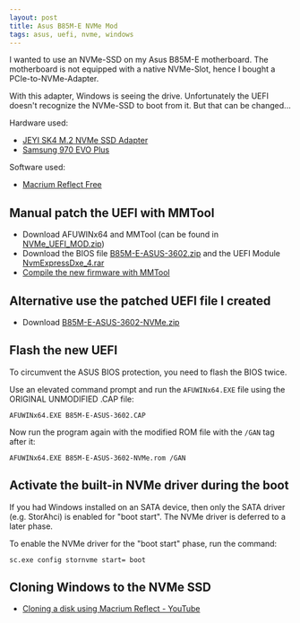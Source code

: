 ```yaml
---
layout: post
title: Asus B85M-E NVMe Mod
tags: asus, uefi, nvme, windows
---
```


I wanted to use an NVMe-SSD on my Asus B85M-E motherboard. The motherboard is not equipped with a native NVMe-Slot, hence I bought a PCIe-to-NVMe-Adapter.

With this adapter, Windows is seeing the drive. Unfortunately the UEFI doesn't recognize the NVMe-SSD to boot from it. But that can be changed...

Hardware used:

- [JEYI SK4 M.2 NVMe SSD Adapter](https://www.newegg.com/p/17Z-00AP-00004)
- [Samsung 970 EVO Plus](https://www.samsung.com/de/memory-storage/nvme-ssd/970-evo-plus-nvme-m-2-ssd-500gb-mz-v7s500bw/)

Software used:

- [Macrium Reflect Free](https://www.macrium.com/reflectfree)

## Manual patch the UEFI with MMTool

- Download AFUWINx64 and MMTool (can be found in [NVMe_UEFI_MOD.zip](https://web.archive.org/web/20220328043700/http://dl.duckteam.org/mods/NVMe_UEFI_MOD/NVMe_UEFI_MOD.zip))
- Download the BIOS file [B85M-E-ASUS-3602.zip](https://dlcdnets.asus.com/pub/ASUS/mb/LGA1150/B85M-E/B85M-E-ASUS-3602.zip) and the UEFI Module [NvmExpressDxe_4.rar](https://www.win-unattended.de/Benutzer/Fernando/BIOS-Files/non-Intel/NVMe%20Modules/NvmExpressDxe_4.rar)
- [Compile the new firmware with MMTool](https://rothlive.de/de/article/asus-rampage-iv-samsung-970-pro-einbauen-uefi-mod-bei-ami-uefi-bios)

## Alternative use the patched UEFI file I created

- Download [B85M-E-ASUS-3602-NVMe.zip](https://github.com/ikem-krueger/ikem-krueger.github.io/raw/master/_files/UEFI/B85M-E-ASUS-3602-NVMe.zip)

## Flash the new UEFI

To circumvent the ASUS BIOS protection, you need to flash the BIOS twice.

Use an elevated command prompt and run the `AFUWINx64.EXE` file using the ORIGINAL UNMODIFIED .CAP file:

```
AFUWINx64.EXE B85M-E-ASUS-3602.CAP
```

Now run the program again with the modified ROM file with the `/GAN` tag after it:

```
AFUWINx64.EXE B85M-E-ASUS-3602-NVMe.rom /GAN
```

## Activate the built-in NVMe driver during the boot

If you had Windows installed on an SATA device, then only the SATA driver (e.g. StorAhci) is enabled for "boot start". The NVMe driver is deferred to a later phase.

To enable the NVMe driver for the "boot start" phase, run the command:

```
sc.exe config stornvme start= boot
```

## Cloning Windows to the NVMe SSD

- [Cloning a disk using Macrium Reflect - YouTube](https://www.youtube.com/watch?v=LClr3FPg4_4)
